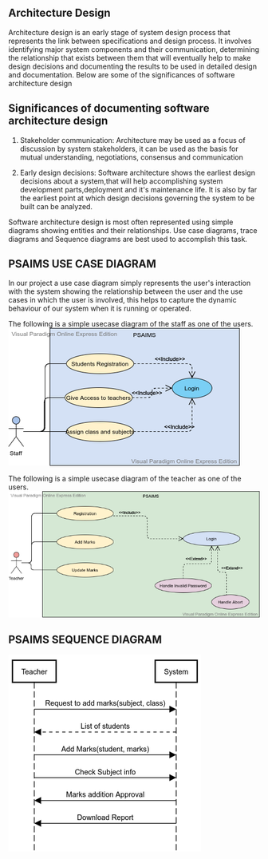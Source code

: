 ## Architecture Design

Architecture design is an early stage of system design process that represents the link between specifications and design process. It involves identifying major system components and their communication, determining the relationship that exists between them that will eventually help to make design decisions and documenting the results to be used in detailed design and documentation. Below are some of the significances of software architecture design

## Significances of documenting software architecture design

1. Stakeholder communication:
   Architecture may be used as a focus of discussion by system stakeholders, it can be used as the basis for mutual understanding, negotiations, consensus and communication

2. Early design decisions:
   Software architecture shows the earliest design decisions about a system,that will help accomplishing system development parts,deployment and it's maintenance life. It is also by far the earliest point at which design decisions governing the system to be built can be analyzed.

Software architecture design is most often represented using simple diagrams showing entities and their relationships. Use case diagrams, trace diagrams and Sequence diagrams are best used to accomplish this task.

## PSAIMS USE CASE DIAGRAM

In our project a use case diagram simply represents the user's interaction with the system showing the relationship between the user and the use cases in which the user is involved, this helps to capture the dynamic behaviour of our system when it is running or operated.

The following is a simple usecase diagram of the staff as one of the users.
![Staff](Staff.png)

The following is a simple usecase diagram of the teacher as one of the users.
![Teacher](Teacher.png)

<!-- ![useCasee](https://user-images.githubusercontent.com/57756117/104093270-8ed99f00-529a-11eb-805a-6a7106311ad2.png) -->

## PSAIMS SEQUENCE DIAGRAM

![Sequence Diagram](SequencyDiagram.png)
